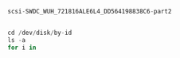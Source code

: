 

```javascript
scsi-SWDC_WUH_721816ALE6L4_DD564198838C6-part2


cd /dev/disk/by-id
ls -a
for i in 
```

